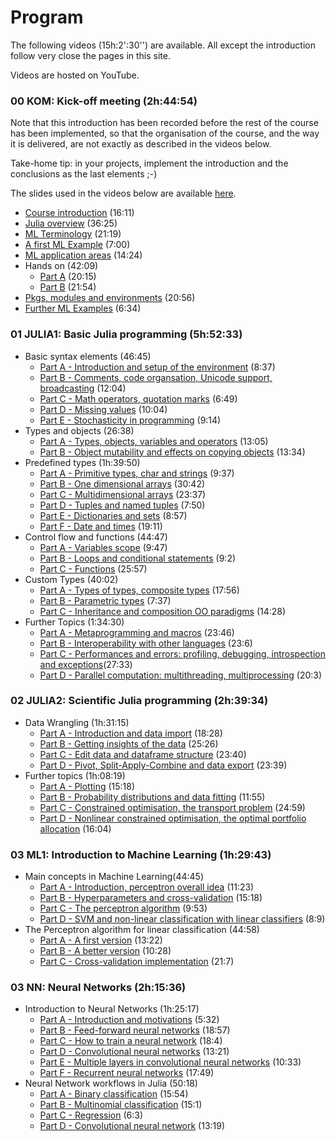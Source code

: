 # Program

The following videos (15h:2':30'') are available. All except the introduction follow very close the pages in this site.

Videos are hosted on YouTube.

### 00 KOM: Kick-off meeting (2h:44:54)

Note that this introduction has been recorded before the rest of the course has been implemented, so that the organisation of the course, and the way it is delivered, are not exactly as described in the videos below.

Take-home tip: in your projects, implement the introduction and the conclusions as the last elements ;-)

The slides used in the videos below are available [here](https://github.com/sylvaticus/SPMLJ/blob/main/lessonsSources/00_-_INTRO_-_Introduction_julia_ml/assets/00_KOMEETING.pdf).

- [Course introduction](https://www.youtube.com/watch?v=2tM5oIvOQnU&list=PLDIpPSqVuMmLGUNGMXL2eO2pqKlzdPfxa&index=1) (16:11)
- [Julia overview](https://www.youtube.com/watch?v=uW8iyTjSaJk&list=PLDIpPSqVuMmLGUNGMXL2eO2pqKlzdPfxa&index=2) (36:25)
- [ML Terminology](https://www.youtube.com/watch?v=l9ls2yssKiE&list=PLDIpPSqVuMmLGUNGMXL2eO2pqKlzdPfxa&index=3) (21:19)
- [A first ML Example](https://www.youtube.com/watch?v=SclPPNvYEAI&list=PLDIpPSqVuMmLGUNGMXL2eO2pqKlzdPfxa&index=4) (7:00)
- [ML application areas](https://www.youtube.com/watch?v=bIApDXIhm1k&list=PLDIpPSqVuMmLGUNGMXL2eO2pqKlzdPfxa&index=5) (14:24)
- Hands on (42:09)
  - [Part A](https://www.youtube.com/watch?v=kT9Vm8Ov6qo&list=PLDIpPSqVuMmLGUNGMXL2eO2pqKlzdPfxa&index=6) (20:15)
  - [Part B](https://www.youtube.com/watch?v=51AwIJzxtgw&list=PLDIpPSqVuMmLGUNGMXL2eO2pqKlzdPfxa&index=7) (21:54)
- [Pkgs, modules and environments](https://www.youtube.com/watch?v=_qTLSrk1ICA&list=PLDIpPSqVuMmLGUNGMXL2eO2pqKlzdPfxa&index=8) (20:56)
- [Further ML Examples](https://www.youtube.com/watch?v=9Kni5XkQV5M&list=PLDIpPSqVuMmLGUNGMXL2eO2pqKlzdPfxa&index=9) (6:34)


### 01 JULIA1: Basic Julia programming (5h:52:33)
- Basic syntax elements (46:45)
  - [Part A - Introduction and setup of the environment](https://www.youtube.com/watch?v=fRv3vAmzHS8&list=PLDIpPSqVuMmK1poGUS7nuAXXILxHxmV2O&index=1) (8:37)
  - [Part B - Comments, code organsation, Unicode support, broadcasting](https://www.youtube.com/watch?v=1SVA6woAq18&list=PLDIpPSqVuMmK1poGUS7nuAXXILxHxmV2O&index=2) (12:04)
  - [Part C - Math operators, quotation marks](https://www.youtube.com/watch?v=1AVb-92QmPg&list=PLDIpPSqVuMmK1poGUS7nuAXXILxHxmV2O&index=3) (6:49)
  - [Part D - Missing values](https://www.youtube.com/watch?v=UGlJlH1BbjM&list=PLDIpPSqVuMmK1poGUS7nuAXXILxHxmV2O&index=4) (10:04)
  - [Part E - Stochasticity in programming](https://www.youtube.com/watch?v=Hi_a7YWA_j8&list=PLDIpPSqVuMmK1poGUS7nuAXXILxHxmV2O&index=5) (9:14)
- Types and objects (26:38)
  - [Part A - Types, objects, variables and operators](https://www.youtube.com/watch?v=tOqojCvpAuE&list=PLDIpPSqVuMmK1poGUS7nuAXXILxHxmV2O&index=6) (13:05)
  - [Part B - Object mutability and effects on copying objects](https://www.youtube.com/watch?v=yeaTNPKqRTo&list=PLDIpPSqVuMmK1poGUS7nuAXXILxHxmV2O&index=7) (13:34)      
- Predefined types (1h:39:50)
  - [Part A - Primitive types, char and strings](https://www.youtube.com/watch?v=kEb50RK1sK0&list=PLDIpPSqVuMmK1poGUS7nuAXXILxHxmV2O&index=8) (9:37)
  - [Part B - One dimensional arrays](https://www.youtube.com/watch?v=4nR1rI8_hug&list=PLDIpPSqVuMmK1poGUS7nuAXXILxHxmV2O&index=9) (30:42)
  - [Part C - Multidimensional arrays](https://www.youtube.com/watch?v=WJcikzhIr7Y&list=PLDIpPSqVuMmK1poGUS7nuAXXILxHxmV2O&index=10) (23:37)
  - [Part D - Tuples and named tuples](https://www.youtube.com/watch?v=79kRlC5dbAo&list=PLDIpPSqVuMmK1poGUS7nuAXXILxHxmV2O&index=11) (7:50)
  - [Part E - Dictionaries and sets](https://www.youtube.com/watch?v=KwY_dfvzByk&list=PLDIpPSqVuMmK1poGUS7nuAXXILxHxmV2O&index=12) (8:57)
  - [Part F - Date and times](https://www.youtube.com/watch?v=y4Ty2Wx_lC4&list=PLDIpPSqVuMmK1poGUS7nuAXXILxHxmV2O&index=13) (19:11)
- Control flow and functions (44:47)
  - [Part A - Variables scope](https://www.youtube.com/watch?v=S8HcWitIRZg&list=PLDIpPSqVuMmK1poGUS7nuAXXILxHxmV2O&index=14) (9:47)
  - [Part B - Loops and conditional statements](https://www.youtube.com/watch?v=DGh_5aNKghI&list=PLDIpPSqVuMmK1poGUS7nuAXXILxHxmV2O&index=15) (9:2)   
  - [Part C - Functions](https://www.youtube.com/watch?v=oejR6LKvFXY&list=PLDIpPSqVuMmK1poGUS7nuAXXILxHxmV2O&index=16) (25:57)
- Custom Types (40:02)
  - [Part A - Types of types, composite types](https://www.youtube.com/watch?v=-tuVyAixoXE&list=PLDIpPSqVuMmK1poGUS7nuAXXILxHxmV2O&index=17) (17:56)
  - [Part B - Parametric types](https://www.youtube.com/watch?v=UCybSmhURIE&list=PLDIpPSqVuMmK1poGUS7nuAXXILxHxmV2O&index=18) (7:37)
  - [Part C - Inheritance and composition OO paradigms](https://www.youtube.com/watch?v=gv8ZIThsHTo&list=PLDIpPSqVuMmK1poGUS7nuAXXILxHxmV2O&index=19) (14:28)  
- Further Topics (1:34:30)
  - [Part A - Metaprogramming and macros](https://www.youtube.com/watch?v=Q3Fx6pFLCFk&list=PLDIpPSqVuMmK1poGUS7nuAXXILxHxmV2O&index=20) (23:46)
  - [Part B - Interoperability with other languages](https://www.youtube.com/watch?v=xK_Ug2gtQvU&list=PLDIpPSqVuMmK1poGUS7nuAXXILxHxmV2O&index=21) (23:6)
  - [Part C - Performances and errors: profiling, debugging, introspection and exceptions](https://www.youtube.com/watch?v=vg8v_6oX2DM&list=PLDIpPSqVuMmK1poGUS7nuAXXILxHxmV2O&index=22)(27:33)
  - [Part D - Parallel computation: multithreading, multiprocessing](https://www.youtube.com/watch?v=L849oXXCXFM&list=PLDIpPSqVuMmK1poGUS7nuAXXILxHxmV2O&index=23) (20:3)


### 02 JULIA2: Scientific Julia programming (2h:39:34)
- Data Wrangling (1h:31:15)
  - [Part A - Introduction and data import](https://www.youtube.com/watch?v=o3TiuZlxMKI&list=PLDIpPSqVuMmI4Dhiekw2y1wakzsaMSJVG&index=1) (18:28)
  - [Part B - Getting insights of the data](https://www.youtube.com/watch?v=_iQh9dddIUY&list=PLDIpPSqVuMmI4Dhiekw2y1wakzsaMSJVG&index=2) (25:26)
  - [Part C - Edit data and dataframe structure](https://www.youtube.com/watch?v=qhhT-Ckyvag&list=PLDIpPSqVuMmI4Dhiekw2y1wakzsaMSJVG&index=3) (23:40)
  - [Part D - Pivot, Split-Apply-Combine and data export](https://www.youtube.com/watch?v=w1KcD8sJLok&list=PLDIpPSqVuMmI4Dhiekw2y1wakzsaMSJVG&index=4) (23:39)
- Further topics (1h:08:19)
  - [Part A - Plotting](https://www.youtube.com/watch?v=b-WkKMLd-Ws&list=PLDIpPSqVuMmI4Dhiekw2y1wakzsaMSJVG&index=5) (15:18)
  - [Part B - Probability distributions and data fitting](https://www.youtube.com/watch?v=cfNXk2eiIFE&list=PLDIpPSqVuMmI4Dhiekw2y1wakzsaMSJVG&index=6) (11:55)
  - [Part C - Constrained optimisation, the transport problem](https://www.youtube.com/watch?v=vxo7nOpnFSs&list=PLDIpPSqVuMmI4Dhiekw2y1wakzsaMSJVG&index=7) (24:59)
  - [Part D - Nonlinear constrained optimisation, the optimal portfolio allocation](https://www.youtube.com/watch?v=_ypOlSwCC7U&list=PLDIpPSqVuMmI4Dhiekw2y1wakzsaMSJVG&index=8) (16:04)

### 03 ML1: Introduction to Machine Learning (1h:29:43)
- Main concepts in Machine Learning(44:45)
  - [Part A - Introduction, perceptron overall idea](https://www.youtube.com/watch?v=JuqCxqLik0s&list=PLDIpPSqVuMmL9JsL_hDdciDvreAOtQg3v&index=1) (11:23)
  - [Part B - Hyperparameters and cross-validation](https://www.youtube.com/watch?v=agi2dKxClec&list=PLDIpPSqVuMmL9JsL_hDdciDvreAOtQg3v&index=2) (15:18)
  - [Part C - The perceptron algorithm](https://www.youtube.com/watch?v=2otq8KEMp8Y&list=PLDIpPSqVuMmL9JsL_hDdciDvreAOtQg3v&index=3) (9:53)
  - [Part D - SVM and non-linear classification with linear classifiers](https://www.youtube.com/watch?v=KsOubVwDcjY&list=PLDIpPSqVuMmL9JsL_hDdciDvreAOtQg3v&index=4) (8:9)
- The Perceptron algorithm for linear classification (44:58)
  - [Part A - A first version](https://www.youtube.com/watch?v=kOGSvdgd_3Y&list=PLDIpPSqVuMmL9JsL_hDdciDvreAOtQg3v&index=5) (13:22)
  - [Part B - A better version](https://www.youtube.com/watch?v=g0yz7La53Vc&list=PLDIpPSqVuMmL9JsL_hDdciDvreAOtQg3v&index=6) (10:28)
  - [Part C - Cross-validation implementation](https://www.youtube.com/watch?v=ieIZFF6RYQo&list=PLDIpPSqVuMmL9JsL_hDdciDvreAOtQg3v&index=7) (21:7)

### 03 NN: Neural Networks (2h:15:36)
- Introduction to Neural Networks (1h:25:17)
  - [Part A - Introduction and motivations](https://www.youtube.com/watch?v=4m_BzDV15XQ&list=PLDIpPSqVuMmIvTA3w7ATUKHzq82uey8pP&index=1) (5:32)
  - [Part B - Feed-forward neural networks](https://www.youtube.com/watch?v=MMrM5X4gxqY&list=PLDIpPSqVuMmIvTA3w7ATUKHzq82uey8pP&index=2) (18:57)
  - [Part C - How to train a neural network](https://www.youtube.com/watch?v=FNVfRwqT120&list=PLDIpPSqVuMmIvTA3w7ATUKHzq82uey8pP&index=3) (18:4)
  - [Part D - Convolutional neural networks](https://www.youtube.com/watch?v=hFaOeSLEqpI&list=PLDIpPSqVuMmIvTA3w7ATUKHzq82uey8pP&index=4) (13:21)
  - [Part E - Multiple layers in convolutional neural networks](https://www.youtube.com/watch?v=zWQ8-voVW78&list=PLDIpPSqVuMmIvTA3w7ATUKHzq82uey8pP&index=5) (10:33)
  - [Part F - Recurrent neural networks](https://www.youtube.com/watch?v=oeyfFrgcW5c&list=PLDIpPSqVuMmIvTA3w7ATUKHzq82uey8pP&index=6) (17:49)
- Neural Network workflows in Julia (50:18)
  - [Part A - Binary classification](https://www.youtube.com/watch?v=IFVz0jsy5AQ&list=PLDIpPSqVuMmIvTA3w7ATUKHzq82uey8pP&index=7) (15:54)
  - [Part B - Multinomial classification](https://www.youtube.com/watch?v=fqROq7B6nyY&list=PLDIpPSqVuMmIvTA3w7ATUKHzq82uey8pP&index=8) (15:1)
  - [Part C - Regression](https://www.youtube.com/watch?v=jO-mfgzo7VY&list=PLDIpPSqVuMmIvTA3w7ATUKHzq82uey8pP&index=9) (6:3)
  - [Part D - Convolutional neural network](https://www.youtube.com/watch?v=mSUdLu9HAd4&list=PLDIpPSqVuMmIvTA3w7ATUKHzq82uey8pP&index=10) (13:19)